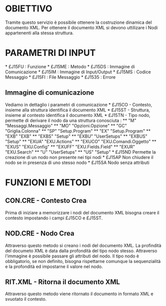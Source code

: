 # OBIETTIVO
Tramite questo servizio è possibile ottenere la costruzione dinamica del documento XML.
Per ottenere il documento XML si devono uttilizare i Nodi appartenenti alla stessa struttura.

# PARAMETRI DI INPUT
\* £J15FU :  Funzione
\* £J15ME :  Metodo
\* £J15DS :  Immagine di Comunicazione
\* £J15IM :  Immagine di Input/Output
\* £J15MS :  Codice Messaggio
\* £J15FI :  File Messaggio
\* £J1535 :  Errore

## Immagine di comunicazione
Vediamo in dettaglio i parametri di comunicazione
\* £J15CO - Contesto, insieme alla struttura identifica il documento XML
\* £J15ST - Struttura, insieme al contesto identifica il documento XML
\* £J15TN - Tipo nodo, permette di derivare il nodo da una struttura conosciuta : 
\*\* "M"     "Messaggi.Messaggio"
\*\* "MO"    "Opzioni.Opzione"
\*\* "GC"    "Griglia.Colonna"
\*\* "SP"    "Setup.Program"
\*\* "EX"    "Setup.Program"
\*\* "EXB"   "EXB"
\*\* "EXBS"  "Setup"
\*\* "EXBU"  "UserSetups"
\*\* "EXBUS" "Setup"
\*\* "EXUA"  "EXU.Actions"
\*\* "EXUCO" "EXU.Comandi.Oggetto"
\*\* "EXUS"  "EXU.Config"
\*\* "EXUFF" "EXU.Fields.Field"
\*\* "EXUR"  "EXU.Search"
\*\* "U"     "UserSetups"
\*\* "US"    "Setup"
\* £J15ND Permette la creazione di un nodo non presente nei tipi nodi
\* £J15AP Non chiudere il nodo se in presenza di uno stesso nodo
\* £J15SA Nodo senza attributi

# FUNZIONI E METODI
## CON.CRE - Contesto Crea
Prima di iniziare a memorizzare i nodi del documento XML bisogna creare il contesto impostando i
campi £J15CO e £J15ST.
## NOD.CRE - Nodo Crea
Attraverso questo metodo si creano i nodi del documento XML.
La profindità del documeto XML è data dalla profondità del tipo nodo stesso.
Attraverso l'immagine è possibile passare gli attributi del nodo.
Il tipo nodo è obbligatorio, se non definito, bisogna rispettarne comunque la sequenzialità e la
profondità ed impostarne il valore nel nodo.
## RIT.XML - Ritorna il documento XML
Attraverso questo metodo viene ritornato il documento in formato XML e svuotato il contesto.

